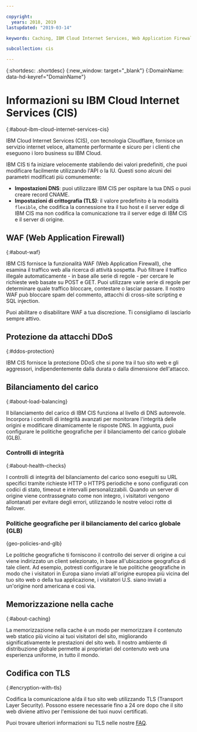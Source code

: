 ```yaml
---

copyright:
  years: 2018, 2019
lastupdated: "2019-03-14"

keywords: Caching, IBM Cloud Internet Services, Web Application Firewall

subcollection: cis

---
```



{:shortdesc: .shortdesc}
{:new_window: target="_blank"}
{:DomainName: data-hd-keyref="DomainName"} 

# Informazioni su IBM Cloud Internet Services (CIS)
{:#about-ibm-cloud-internet-services-cis}

IBM Cloud Internet Services (CIS), con tecnologia Cloudflare, fornisce un servizio internet veloce, altamente performante e sicuro per i clienti che eseguono i loro business su IBM Cloud.    

IBM CIS ti fa iniziare velocemente stabilendo dei valori predefiniti, che puoi modificare facilmente utilizzando l'API o la IU. Questi sono alcuni dei parametri modificati più comunemente:

 * **Impostazioni DNS**: puoi utilizzare IBM CIS per ospitare la tua DNS o puoi creare record CNAME.
 * **Impostazioni di crittografia (TLS)**: il valore predefinito è la modalità `flexible`, che codifica la connessione tra il tuo host e il server edge di IBM CIS ma non codifica la comunicazione tra il server edge di IBM CIS e il server di origine.

## WAF (Web Application Firewall)
{:#about-waf}

IBM CIS fornisce la funzionalità WAF (Web Application Firewall), che esamina il traffico web alla ricerca di attività sospetta. Può filtrare il traffico illegale automaticamente - in base alle serie di regole - per cercare le richieste web basate su POST e GET. Puoi utilizzare varie serie di regole per determinare quale traffico bloccare, contestare o lasciar passare. Il nostro WAF può bloccare spam del commento, attacchi di cross-site scripting e SQL injection.

Puoi abilitare o disabilitare WAF a tua discrezione. Ti consigliamo di lasciarlo sempre attivo.

## Protezione da attacchi DDoS
{:#ddos-protection}

IBM CIS fornisce la protezione DDoS che si pone tra il tuo sito web e gli aggressori, indipendentemente dalla durata o dalla dimensione dell'attacco.

## Bilanciamento del carico
{:#about-load-balancing}

Il bilanciamento del carico di IBM CIS funziona al livello di DNS autorevole. Incorpora i controlli di integrità avanzati per monitorare l'integrità delle origini e modificare dinamicamente le risposte DNS. In aggiunta, puoi configurare le politiche geografiche per il bilanciamento del carico globale (GLB).

### Controlli di integrità
{:#about-health-checks}

I controlli di integrità del bilanciamento del carico sono eseguiti su URL specifici tramite richieste HTTP o HTTPS periodiche e sono configurati con codici di stato, timeout e intervalli personalizzabili. Quando un server di origine viene contrassegnato come non integro, i visitatori vengono allontanati per evitare degli errori, utilizzando le nostre veloci rotte di failover.
 
### Politiche geografiche per il bilanciamento del carico globale (GLB)
{geo-policies-and-glb}

Le politiche geografiche ti forniscono il controllo dei server di origine a cui viene indirizzato un client selezionato, in base all'ubicazione geografica di tale client. Ad esempio, potresti configurare le tue politiche geografiche in modo che i visitatori in Europa siano inviati all'origine europea più vicina del tuo sito web o della tua applicazione, i visitatori U.S. siano inviati a un'origine nord americana e così via.

## Memorizzazione nella cache
{:#about-caching}

La memorizzazione nella cache è un modo per memorizzare il contenuto web statico più vicino ai tuoi visitatori del sito, migliorando significativamente le prestazioni del sito web. Il nostro ambiente di distribuzione globale permette ai proprietari del contenuto web una esperienza uniforme, in tutto il mondo.  
 
## Codifica con TLS
{:#encryption-with-tls}

Codifica la comunicazione a/da il tuo sito web utilizzando TLS (Transport Layer Security). Possono essere necessarie fino a 24 ore dopo che il sito web diviene attivo per l'emissione dei tuoi nuovi certificati.

Puoi trovare ulteriori informazioni su TLS nelle nostre [FAQ](/docs/infrastructure/cis?topic=cis-faq).
